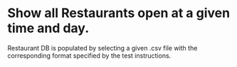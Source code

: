 # Show all Restaurants open at a given time and day. # 
Restaurant DB is populated by selecting a given .csv file with the corresponding format specified by the test instructions.



